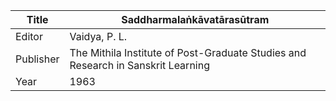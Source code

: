 |Title | Saddharmalaṅkāvatārasūtram 
| --- | --- 
|Editor | Vaidya, P. L.
|Publisher | The Mithila Institute of Post-Graduate Studies and Research in Sanskrit Learning
|Year | 1963